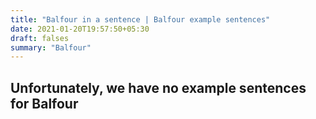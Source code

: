 ```yaml
---
title: "Balfour in a sentence | Balfour example sentences"
date: 2021-01-20T19:57:50+05:30
draft: falses
summary: "Balfour"
---
```

## Unfortunately, we have no example sentences for Balfour                 
